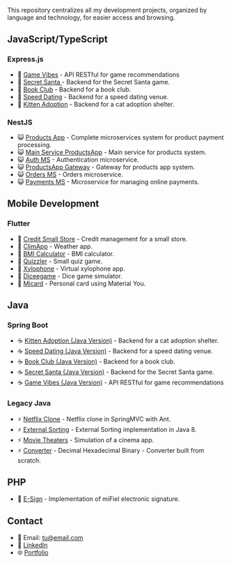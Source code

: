 This repository centralizes all my development projects, organized by language and technology, for easier access and browsing.

## JavaScript/TypeScript

### Express.js
- 🔹 [Game Vibes](https://github.com/josesiyo-robbio/GameVibes-f2p_express) - API RESTful for game recommendations
- 🔹 [Secret Santa ](https://github.com/josesiyo-robbio/secret-santa_express) - Backend for the Secret Santa game.
- 🔹 [Book Club](https://github.com/josesiyo-robbio/book-club_express.git) - Backend for a book club.
- 🔹 [Speed Dating](https://github.com/josesiyo-robbio/speed-dating_express) - Backend for a speed dating venue.
- 🔹 [Kitten Adoption](https://github.com/josesiyo-robbio/kitten-adoption_express) - Backend for a cat adoption shelter.



### NestJS
- 😺 [Products App](https://github.com/tuusuario/auth-service) - Complete microservices system for product payment processing.
- 😺 [Main Service ProductsApp](https://github.com/josesiyo-robbio/productsApp-MicroServices.git) - Main service for products system.
- 😺 [Auth MS](https://github.com/josesiyo-robbio/auth_ms_nestjs.git) - Authentication microservice.
- 😺 [ProductsApp Gateway](https://github.com/josesiyo-robbio/gateway_MS_NESTJS.git) - Gateway for products app system.
- 😺 [Orders MS](https://github.com/josesiyo-robbio/orders_ms_nestjs.git) - Orders microservice.
- 😺 [Payments MS](https://github.com/josesiyo-robbio/payments_ms_nestjs.git) - Microservice for managing online payments.



## Mobile Development

### Flutter
- 💙 [Credit Small Store](https://github.com/josesiyo-robbio/magicStore.git) - Credit management for a small store.
- 💙 [ClimApp](https://github.com/josesiyo-robbio/climApp.git) - Weather app.
- 💙 [BMI Calculator](https://github.com/josesiyo-robbio/bmi-calculator.git) - BMI calculator.
- 💙 [Quizzler](https://github.com/josesiyo-robbio/quizzler.git) - Small quiz game.
- 💙 [Xylophone](https://github.com/josesiyo-robbio/xylophone.git) - Virtual xylophone app.
- 💙 [Diceegame](https://github.com/josesiyo-robbio/dicee-game.git) - Dice game simulator.
- 💙 [Micard](https://github.com/josesiyo-robbio/MiCard.git) - Personal card using Material You.



## Java

### Spring Boot
- ☕ [Kitten Adoption (Java Version)](https://github.com/josesiyo-robbio/kitten-adoption_springboot.git) - Backend for a cat adoption shelter.
- ☕ [Speed Dating (Java Version)](https://github.com/josesiyo-robbio/speed-dating_springboot.git) - Backend for a speed dating venue.
- ☕ [Book Club (Java Version)](https://github.com/josesiyo-robbio/book-club_springboot.git) - Backend for a book club.
- ☕ [Secret Santa (Java Version)](https://github.com/josesiyo-robbio/secret-santa_springboot.git) - Backend for the Secret Santa game.
- ☕ [Game Vibes (Java Version)](https://github.com/josesiyo-robbio/GameVibes-F2P_springboot.git) - API RESTful for game recommendations



### Legacy Java
- ⚡ [Netflix Clone](https://github.com/josesiyo-robbio/JavaNetflixCloneMVC.git) - Netflix clone in SpringMVC with Ant.
- ⚡ [External Sorting](https://github.com/josesiyo-robbio/ExternalSorting.git) - External Sorting implementation in Java 8.
- ⚡ [Movie Theaters](https://github.com/josesiyo-robbio/movieTheater-.git) - Simulation of a cinema app.
- ⚡ [Converter](https://github.com/josesiyo-robbio/Decimal-Hexadecimal-Binary-Converter.git) - Decimal Hexadecimal Binary - Converter built from scratch.



## PHP
- 🐘 [E-Sign](https://github.com/josesiyo-robbio/firmaElectronicaMVC.git) - Implementation of miFiel electronic signature.

## Contact

- 📧 Email: [tu@email.com](mailto:tu@email.com)
- 💼 [LinkedIn](https://linkedin.com/in/tuusuario)
- 🌐 [Portfolio](https://jgrb-portfolio.netlify.app/)
